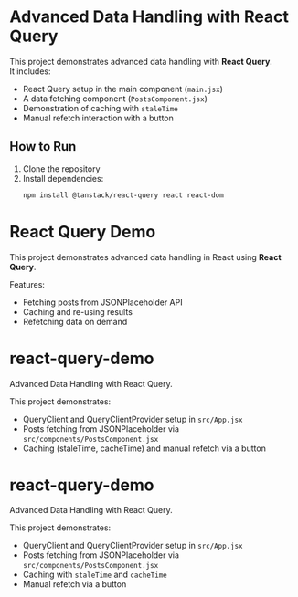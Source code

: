 # Advanced Data Handling with React Query

This project demonstrates advanced data handling with **React Query**.  
It includes:
- React Query setup in the main component (`main.jsx`)
- A data fetching component (`PostsComponent.jsx`)
- Demonstration of caching with `staleTime`
- Manual refetch interaction with a button

## How to Run
1. Clone the repository
2. Install dependencies:
   ```bash
   npm install @tanstack/react-query react react-dom
# React Query Demo

This project demonstrates advanced data handling in React using **React Query**.

Features:
- Fetching posts from JSONPlaceholder API
- Caching and re-using results
- Refetching data on demand
# react-query-demo

Advanced Data Handling with React Query.

This project demonstrates:
- QueryClient and QueryClientProvider setup in `src/App.jsx`
- Posts fetching from JSONPlaceholder via `src/components/PostsComponent.jsx`
- Caching (staleTime, cacheTime) and manual refetch via a button
# react-query-demo

Advanced Data Handling with React Query.

This project demonstrates:
- QueryClient and QueryClientProvider setup in `src/App.jsx`
- Posts fetching from JSONPlaceholder via `src/components/PostsComponent.jsx`
- Caching with `staleTime` and `cacheTime`
- Manual refetch via a button
